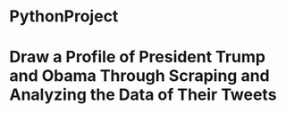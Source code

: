 # PythonProject
# Draw a Profile of President Trump and Obama Through Scraping and Analyzing the Data of Their Tweets 
